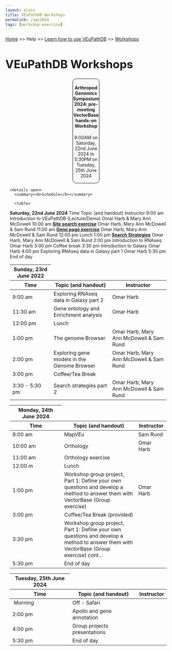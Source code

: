 ```yaml
---
layout: plain
title: VEuPathDB Workshops
permalink: /ags2024
tags: [workshop-exercise]
---
```

<style>
  h1 {
    font-size: 2.5em;
  }
  div.contents {
    margin-left: 1em;
    margin-bottom: 3em;
  }
  
  div.workshop {
    margin: 2em 1em;
  }

details summary, details ul {
  margin-top: 1em;
}
details summary {
  font-size: 120%;
  color: #069;
}
details p, details table {
  margin-left: 2em;
}
details table {
  margin-right: 6em;
}

table {
  margin-top: 1em;
  border-collapse: collapse;
    table-layout: fixed;
}
}
/*
table, th, td {
  border: 1px solid black;
  padding: 0.5em;
  width: 140px;
  border: 1px solid #bbb:
}
*/
tr.break td {
  background-color: #DCDCDC; word-wrap:break-word;
}
td.break {
  word-break: break-all
}

table.hor-minimalist-a {
  text-align: left;
}
table.hor-minimalist-a th {
  font-size: 110%;
  font-weight: 400;
  color: #039;
  border-bottom: 2px solid #6678b1;
  padding: 0.5em;
  text-align: left;
}
table.hor-minimalist-a tr {
  border-bottom: 1px solid #ddd;
}
table.hor-minimalist-a tr:hover td {
  color: #039; 
}
table.hor-minimalist-a tr.other td {
  background-color: #fafafa;         
}
table.hor-minimalist-a tbody {
  display: table-row-group;
  vertical-align: middle;
  border-color: inherit;
}
table.hor-minimalist-a td {
  color: #669; 
  padding: 0.5em 0.5em 0.5em;
  vertical-align: middle;
}
table.hor-minimalist-a tfoot {
  font-size: 90%;
}
table.hor-minimalist-a tfoot tr {
  border:0;
}
th.time {
  width: 10%;
}
th.event {
  width: 50%;
}
th.author {
  width: 20%;
}
th.recording {
  width: 20%;
}
div.centered-title {
    border: 1px solid black;
    border-radius: 0.8em;
    text-align: center;
    margin-left: 15em;
    margin-right: 15em;
    background: #F8F8F8;
}
</style>

<p><a href="/">Home</a> >> Help >> 
   <a href="/a/app/static-content/landing.html">Learn how to use VEuPathDB</a> >> 
   <a href="/a/app/static-content/workshops.html">Workshops</a></p>

<h1>VEuPathDB Workshops</h1>
<div class="static-content">


  <div class="centered-title">     
    <h4>Arthropod Genomics Symposium 2024: pre-meeting VectorBase hands-on Workshop</h4>
    <p>9:00AM on Saturday, 22nd June 2024 to 5:30PM on Tuesday, 25th June 2024</p>
  </div>

  

<div class="contents">

    <details open>
      <summary><b>Schedule</b></summary>
      
      <table>
<thead>
<tr>
<th><strong>Saturday, 22nd June 2024</strong></th>
</tr>
<tr>
<th>Time</th>
<th>Topic (and handout)</th>
<th>Instructor</th>
</tr>
</thead>
<tbody>
<tr>
<td>9:00 am</td>
<td><span data-sheets-root="1" data-sheets-value="{&quot;1&quot;:2,&quot;2&quot;:&quot;Introduction to VEuPathDB (Lecture/Demo)&quot;}" data-sheets-userformat="{&quot;2&quot;:897,&quot;3&quot;:{&quot;1&quot;:0},&quot;10&quot;:0,&quot;11&quot;:4,&quot;12&quot;:0}">Introduction to VEuPathDB (Lecture/Demo)</span></td>
<td>Omar Harb &amp; Mary Ann McDowell</td>
</tr>
<tr>
<td>10:00 am</td>
<td><a href="{{'/documents/ags2024/Site_Search_AGS2024.pdf' | absolute_url}}"><b>Site search exercise</b></a></td>
<td style="max-width:300px;">Omar Harb, Mary Ann McDowell &amp; Sam Rund</td>
</tr>
<tr>
<td>11:00 am</td>
<td><a href="{{'/documents/ags2024/Gene_Page_AGS2024.pdf' | absolute_url}}"><b>Gene page exercise</b></a></td>
<td style="max-width:300px;">Omar Harb, Mary Ann McDowell &amp; Sam Rund</td>
</tr>
<tr>
<td>12:00 pm</td>
<td>Lunch</td>
</tr>
<tr>
<td>1:00 pm</td>
<td style="max-width:300px;"><a href="{{'/documents/ags2024/Strategies_AGS2024.pdf' | absolute_url}}"><b>Search Strategies</b></a></td>
<td style="max-width:300px;">Omar Harb, Mary Ann McDowell &amp; Sam Rund</td>
</tr>
<tr>
<td>2:00 pm</td>
<td style="max-width:300px;">Introduction to RNAseq</td>
<td style="max-width:300px;">Omar Harb</td>
</tr>
<tr>
<td>3:00 pm</td>
<td style="max-width:300px;">Coffee break</td>
</tr>
<tr>
<td>3:30 pm</td>
<td style="max-width:300px;">Introduction to Galaxy</td>
<td style="max-width:300px;">Omar Harb</td>
</tr>
<tr>
<td>4:00 pm</td>
<td style="max-width:300px;">Exploring RNAseq data in Galaxy part 1</td>
<td style="max-width:300px;">Omar Harb</td>
</tr>
<tr>
<td>5:30 pm</td>
<td style="max-width:300px;">End of day</td>
</tr>
</tbody>
</table>
<table>
<thead>
<tr>
<th><strong>Sunday, 23rd June 2022</strong></th>
</tr>
<tr>
<th>Time</th>
<th>Topic (and handout)</th>
<th>Instructor</th>
</tr>
</thead>
<tbody>
<tr>
<td>9:00 am</td>
<td style="max-width:300px;">Exploring RNAseq data in Galaxy part 2</td>
<td style="max-width:300px;">Omar Harb</td>
</tr>
<tr>
<td>11:30 am</td>
<td style="max-width:300px;">Gene ontology and Enrichment analysis</td>
<td style="max-width:300px;">Omar Harb</td>
</tr>
<tr>
<td>12:00 pm</td>
<td style="max-width:300px;">Lunch</td>
</tr>
<tr>
<td>1:00 pm</td>
<td style="max-width:300px;">The genome Browser</td>
<td style="max-width:300px;">Omar Harb, Mary Ann McDowell &amp; Sam Rund</td>
</tr>
<tr>
<td>2:00 pm</td>
<td style="max-width:300px;">Exploring gene models in the Genome Browser</td>
<td style="max-width:300px;">Omar Harb, Mary Ann McDowell &amp; Sam Rund</td>
</tr>
<tr>
<td>3:00 pm</td>
<td style="max-width:300px;">Coffee/Tea Break</td>
</tr>
<tr>
<td>3:30 - 5:30 pm</td>
<td style="max-width:300px;">Search strategies part 2</td>
<td style="max-width:300px;">Omar Harb, Mary Ann McDowell &amp; Sam Rund</td>
</tr>
</tbody>
</table>
<table>
<thead>
<tr>
<th><strong>Monday, 24th June 2024</strong></th>
</tr>
<tr>
<th>Time</th>
<th>Topic (and handout)</th>
<th>Instructor</th>
</tr>
</thead>
<tbody>
<tr>
<td>9:00 am</td>
<td style="max-width:300px;">MapVEu</td>
<td style="max-width:300px;">Sam Rund</td>
</tr>
<tr>
<td>10:00 am</td>
<td style="max-width:300px;">Orthology</td>
<td style="max-width:300px;">Omar Harb</td>
</tr>
<tr>
<td>11:00 am</td>
<td style="max-width:300px;">Orthology exercise</td>
</tr>
<tr>
<td>12:00 m</td>
<td style="max-width:300px;">Lunch</td>
</tr>
<tr>
<td>1:00 pm</td>
<td style="max-width:300px;">Workshop group project, Part 1: Define your own questions and develop a method to answer them with VectorBase (Group exercise)</td>
<td style="max-width:300px;">Omar Harb</td>
</tr> 
<tr>
<td>3:00 pm</td>
<td style="max-width:300px;">Coffee/Tea Break (provided)</td>
</tr>
<tr>
<td>3:30 pm</td>
<td style="max-width:300px;">Workshop group project, Part 1: Define your own questions and develop a method to answer them with VectorBase (Group exercise) cont...</td>
</tr>
<tr>
<td>5:30 pm</td>
<td style="max-width:300px;">End of day</td>
</tr>
</tbody>
</table>
<table>
<thead>
<tr>
<th><strong>Tuesday, 25th June 2024</strong></th>
</tr>
<tr>
<th>Time</th>
<th>Topic (and handout)</th>
<th>Instructor</th>
</tr>
</thead>
<tbody>
<tr>
<td>&nbsp;Morning</td>
<td style="max-width:300px;">Off - Safari</td>
<td style="max-width:300px;">&nbsp;</td>
</tr>
<tr>
<td>2:00 pm</td>
<td style="max-width:300px;">Apollo and gene annotation</td>
<td style="max-width:300px;">&nbsp;</td>
</tr>
<tr>
<td>4:00 pm</td>
<td style="max-width:300px;">Group projects presentations</td>
<td style="max-width:300px;">&nbsp;</td>
</tr>
<tr>
<td>5:30 pm</td>
<td style="max-width:300px;">End of day</td>
<td style="max-width:300px;">&nbsp;</td>
</tr>
</tbody>
</table>

<!-- class contents -->
<!-- class static-content -->



